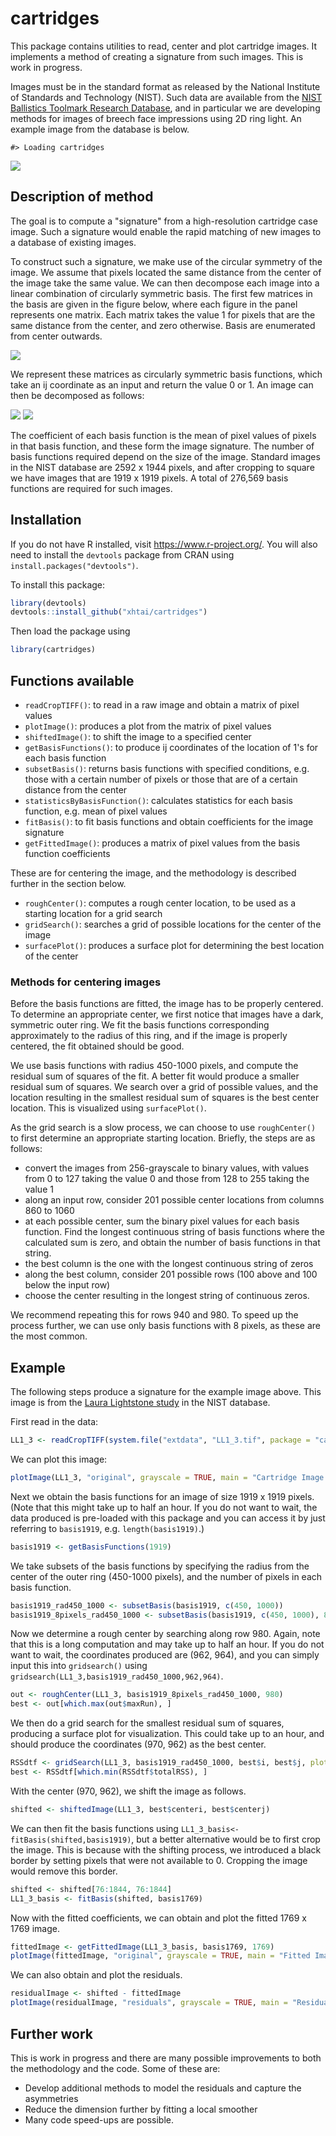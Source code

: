 <!-- README.md is generated from README.Rmd. Please edit that file -->
cartridges
==========

This package contains utilities to read, center and plot cartridge images. It implements a method of creating a signature from such images. This is work in progress.

Images must be in the standard format as released by the National Institute of Standards and Technology (NIST). Such data are available from the [NIST Ballistics Toolmark Research Database](http://www.nist.gov/forensics/ballisticsdb/), and in particular we are developing methods for images of breech face impressions using 2D ring light. An example image from the database is below.

    #> Loading cartridges

![](README-unnamed-chunk-2-1.png)

Description of method
---------------------

The goal is to compute a "signature" from a high-resolution cartridge case image. Such a signature would enable the rapid matching of new images to a database of existing images.

To construct such a signature, we make use of the circular symmetry of the image. We assume that pixels located the same distance from the center of the image take the same value. We can then decompose each image into a linear combination of circularly symmetric basis. The first few matrices in the basis are given in the figure below, where each figure in the panel represents one matrix. Each matrix takes the value 1 for pixels that are the same distance from the center, and zero otherwise. Basis are enumerated from center outwards.

![](README-unnamed-chunk-3-1.png)

We represent these matrices as circularly symmetric basis functions, which take an ij coordinate as an input and return the value 0 or 1. An image can then be decomposed as follows:

![](equation.png) ![](bulletPoints.png)

The coefficient of each basis function is the mean of pixel values of pixels in that basis function, and these form the image signature. The number of basis functions required depend on the size of the image. Standard images in the NIST database are 2592 x 1944 pixels, and after cropping to square we have images that are 1919 x 1919 pixels. A total of 276,569 basis functions are required for such images.

Installation
------------

If you do not have R installed, visit <https://www.r-project.org/>. You will also need to install the `devtools` package from CRAN using `install.packages("devtools")`.

To install this package:

``` r
library(devtools)
devtools::install_github("xhtai/cartridges")
```

Then load the package using

``` r
library(cartridges)
```

Functions available
-------------------

-   `readCropTIFF()`: to read in a raw image and obtain a matrix of pixel values
-   `plotImage()`: produces a plot from the matrix of pixel values
-   `shiftedImage()`: to shift the image to a specified center
-   `getBasisFunctions()`: to produce ij coordinates of the location of 1's for each basis function
-   `subsetBasis()`: returns basis functions with specified conditions, e.g. those with a certain number of pixels or those that are of a certain distance from the center
-   `statisticsByBasisFunction()`: calculates statistics for each basis function, e.g. mean of pixel values
-   `fitBasis()`: to fit basis functions and obtain coefficients for the image signature
-   `getFittedImage()`: produces a matrix of pixel values from the basis function coefficients

These are for centering the image, and the methodology is described further in the section below.

-   `roughCenter()`: computes a rough center location, to be used as a starting location for a grid search
-   `gridSearch()`: searches a grid of possible locations for the center of the image
-   `surfacePlot()`: produces a surface plot for determining the best location of the center

### Methods for centering images

Before the basis functions are fitted, the image has to be properly centered. To determine an appropriate center, we first notice that images have a dark, symmetric outer ring. We fit the basis functions corresponding approximately to the radius of this ring, and if the image is properly centered, the fit obtained should be good.

We use basis functions with radius 450-1000 pixels, and compute the residual sum of squares of the fit. A better fit would produce a smaller residual sum of squares. We search over a grid of possible values, and the location resulting in the smallest residual sum of squares is the best center location. This is visualized using `surfacePlot()`.

As the grid search is a slow process, we can choose to use `roughCenter()` to first determine an appropriate starting location. Briefly, the steps are as follows:

-   convert the images from 256-grayscale to binary values, with values from 0 to 127 taking the value 0 and those from 128 to 255 taking the value 1
-   along an input row, consider 201 possible center locations from columns 860 to 1060
-   at each possible center, sum the binary pixel values for each basis function. Find the longest continuous string of basis functions where the calculated sum is zero, and obtain the number of basis functions in that string.
-   the best column is the one with the longest continuous string of zeros
-   along the best column, consider 201 possible rows (100 above and 100 below the input row)
-   choose the center resulting in the longest string of continuous zeros.

We recommend repeating this for rows 940 and 980. To speed up the process further, we can use only basis functions with 8 pixels, as these are the most common.

Example
-------

The following steps produce a signature for the example image above. This image is from the [Laura Lightstone study](http://www.nist.gov/forensics/ballisticsdb/lightstone-study.cfm) in the NIST database.

First read in the data:

``` r
LL1_3 <- readCropTIFF(system.file("extdata", "LL1_3.tif", package = "cartridges"))
```

We can plot this image:

``` r
plotImage(LL1_3, "original", grayscale = TRUE, main = "Cartridge Image from Laura Lightstone Study")
```

Next we obtain the basis functions for an image of size 1919 x 1919 pixels. (Note that this might take up to half an hour. If you do not want to wait, the data produced is pre-loaded with this package and you can access it by just referring to `basis1919`, e.g. `length(basis1919)`.)

``` r
basis1919 <- getBasisFunctions(1919)
```

We take subsets of the basis functions by specifying the radius from the center of the outer ring (450-1000 pixels), and the number of pixels in each basis function.

``` r
basis1919_rad450_1000 <- subsetBasis(basis1919, c(450, 1000))
basis1919_8pixels_rad450_1000 <- subsetBasis(basis1919, c(450, 1000), 8)
```

Now we determine a rough center by searching along row 980. Again, note that this is a long computation and may take up to half an hour. If you do not want to wait, the coordinates produced are (962, 964), and you can simply input this into `gridsearch()` using `gridsearch(LL1_3,basis1919_rad450_1000,962,964)`.

``` r
out <- roughCenter(LL1_3, basis1919_8pixels_rad450_1000, 980)
best <- out[which.max(out$maxRun), ]
```

We then do a grid search for the smallest residual sum of squares, producing a surface plot for visualization. This could take up to an hour, and should produce the coordinates (970, 962) as the best center.

``` r
RSSdtf <- gridSearch(LL1_3, basis1919_rad450_1000, best$i, best$j, plot = TRUE)
best <- RSSdtf[which.min(RSSdtf$totalRSS), ]
```

With the center (970, 962), we shift the image as follows.

``` r
shifted <- shiftedImage(LL1_3, best$centeri, best$centerj)
```

We can then fit the basis functions using `LL1_3_basis<-fitBasis(shifted,basis1919)`, but a better alternative would be to first crop the image. This is because with the shifting process, we introduced a black border by setting pixels that were not available to 0. Cropping the image would remove this border.

``` r
shifted <- shifted[76:1844, 76:1844]
LL1_3_basis <- fitBasis(shifted, basis1769)
```

Now with the fitted coefficients, we can obtain and plot the fitted 1769 x 1769 image.

``` r
fittedImage <- getFittedImage(LL1_3_basis, basis1769, 1769)
plotImage(fittedImage, "original", grayscale = TRUE, main = "Fitted Image")
```

We can also obtain and plot the residuals.

``` r
residualImage <- shifted - fittedImage
plotImage(residualImage, "residuals", grayscale = TRUE, main = "Residual Image")
```

Further work
------------

This is work in progress and there are many possible improvements to both the methodology and the code. Some of these are:

-   Develop additional methods to model the residuals and capture the asymmetries
-   Reduce the dimension further by fitting a local smoother
-   Many code speed-ups are possible.

